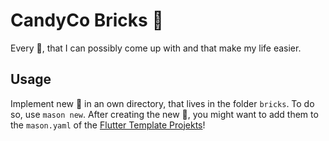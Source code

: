 # CandyCo Bricks 🧱

Every 🧱, that I can possibly come up with and that make my life easier.

## Usage

Implement new 🧱 in an own directory, that lives in the folder ```bricks```. To do so, use ```mason new```. After creating the new 🧱, you might want to add them to the ```mason.yaml``` of the [Flutter Template Projekts][template_project_link]!

[template_project_link]: https://github.com/julienandco/template_project
